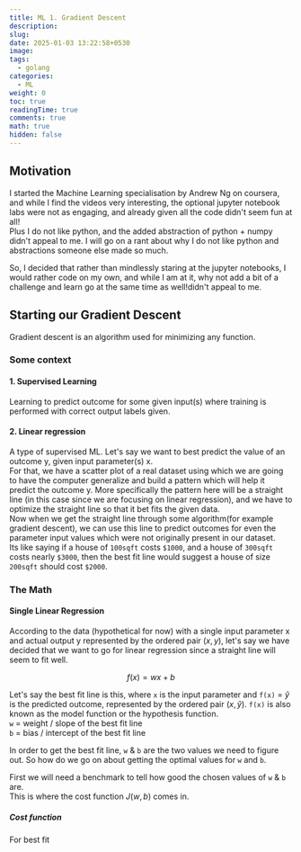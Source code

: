 ```yaml
---
title: ML 1. Gradient Descent
description: 
slug: 
date: 2025-01-03 13:22:58+0530
image: 
tags:
  - golang
categories:
  - ML
weight: 0
toc: true
readingTime: true
comments: true
math: true
hidden: false
---
```

## Motivation
I started the Machine Learning specialisation by Andrew Ng on coursera, and while I find the videos very interesting, the optional jupyter notebook labs were not as engaging, and already given all the code didn't seem fun at all!  
Plus I do not like python, and the added abstraction of python + numpy didn't appeal to me. I will go on a rant about why I do not like python and abstractions someone else made so much.

So, I decided that rather than mindlessly staring at the jupyter notebooks, I would rather code on my own, and while I am at it, why not add a bit of a challenge and learn go at the same time as well!didn't appeal to me.

## Starting our Gradient Descent
Gradient descent is an algorithm used for minimizing any function.  
### Some context
#### 1. Supervised Learning
Learning to predict outcome for some given input(s) where training is performed with correct output labels given.  
#### 2. Linear regression
A type of supervised ML. Let's say we want to best predict the value of an outcome y, given input parameter(s) x.  
For that, we have a scatter plot of a real dataset using which we are going to have the computer generalize and build a pattern which will help it predict the outcome y. More specifically the pattern here will be a straight line (in this case since we are focusing on linear regression), and we have to optimize the straight line so that it bet fits the given data.  
Now when we get the straight line through some algorithm(for example gradient descent), we can use this line to predict outcomes for even the parameter input values which were not originally present in our dataset.  
Its like saying if a house of `100sqft` costs `$1000`, and a house of `300sqft` costs nearly `$3000`, then the best fit line would suggest a house of size `200sqft` should cost `$2000`.

### The Math
#### Single Linear Regression
According to the data (hypothetical for now) with a single input parameter x and actual output y represented by the ordered pair $(x, y)$, let's say we have decided that we want to go for linear regression since a straight line will seem to fit well.

$$
f(x) = wx + b
$$

Let's say the best fit line is this, where `x` is the input parameter and `f(x)` = $\hat{y}$ is the predicted outcome, represented by the ordered pair $(x, \hat{y}$).  `f(x)` is also known as the model function or the hypothesis function.  
`w` = weight / slope of the best fit line  
`b` = bias / intercept of the best fit line

In order to get the best fit line, `w` & `b` are the two values we need to figure out. So how do we go on about getting the optimal values for `w` and `b`.  

First we will need a benchmark to tell how good the chosen values of `w` & `b` are.  
This is where the cost function $J(w,b)$ comes in.

##### Cost function
For best fit